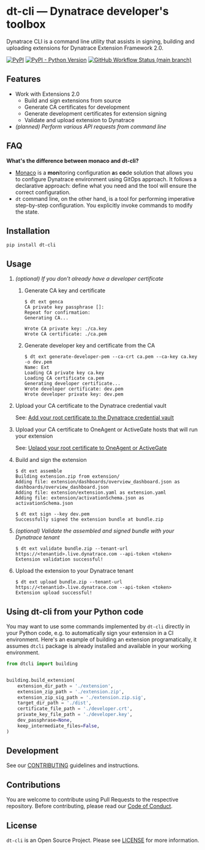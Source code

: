 # dt-cli — Dynatrace developer's toolbox

Dynatrace CLI is a command line utility that assists in signing, building and uploading
extensions for Dynatrace Extension Framework 2.0.

<p>
  <a href="https://pypi.org/project/dt-cli/"><img alt="PyPI" src="https://img.shields.io/pypi/v/dt-cli?color=blue&logo=python&logoColor=white"></a>
  <a href="https://pypi.org/project/dt-cli/"><img alt="PyPI - Python Version" src="https://img.shields.io/pypi/pyversions/dt-cli?logo=python&logoColor=white"></a>
  <a href="https://github.com/dynatrace-oss/dt-cli/actions/workflows/test.yml"><img alt="GitHub Workflow Status (main branch)" src="https://img.shields.io/github/actions/workflow/status/dynatrace-oss/dt-cli/test.yml?branch=main&logo=github"></a>
</p>

## Features

* Work with Extensions 2.0
  * Build and sign extensions from source
  * Generate CA certificates for development
  * Generate development certificates for extension signing
  * Validate and upload extension to Dynatrace
* *(planned) Perform various API requests from command line*

## FAQ

**What's the difference between monaco and dt-cli?**

* [Monaco](https://github.com/Dynatrace/dynatrace-configuration-as-code) is a **mon**itoring configuration **a**s **co**de solution that allows you to configure Dynatrace environment using GitOps approach. It follows a declarative approach: define what you need and the tool will ensure the correct configuration.
* `dt` command line, on the other hand, is a tool for performing imperative step-by-step configuration. You explicitly invoke commands to modify the state.

## Installation

```shell
pip install dt-cli
```

## Usage

1. *(optional) If you don't already have a developer certificate*
           
   1. Generate CA key and certificate

      ```shell
      $ dt ext genca
      CA private key passphrase []: 
      Repeat for confirmation: 
      Generating CA...

      Wrote CA private key: ./ca.key
      Wrote CA certificate: ./ca.pem
      ```

   1. Generate developer key and certificate from the CA

      ```shell
      $ dt ext generate-developer-pem --ca-crt ca.pem --ca-key ca.key -o dev.pem
      Name: Ext
      Loading CA private key ca.key
      Loading CA certificate ca.pem
      Generating developer certificate...
      Wrote developer certificate: dev.pem
      Wrote developer private key: dev.pem
      ```

1. Upload your CA certificate to the Dynatrace credential vault

   See: [Add your root certificate to the Dynatrace credential vault](https://www.dynatrace.com/support/help/extend-dynatrace/extensions20/sign-extension/#add-your-root-certificate-to-the-dynatrace-credential-vault)

1. Upload your CA certificate to OneAgent or ActiveGate hosts that will run your extension

   See: [Uplaod your root certificate to OneAgent or ActiveGate](https://docs.dynatrace.com/docs/extend-dynatrace/extensions20/sign-extension#upload)

1. Build and sign the extension

   ```shell
   $ dt ext assemble
   Building extension.zip from extension/
   Adding file: extension/dashboards/overview_dashboard.json as dashboards/overview_dashboard.json
   Adding file: extension/extension.yaml as extension.yaml
   Adding file: extension/activationSchema.json as activationSchema.json

   $ dt ext sign --key dev.pem
   Successfully signed the extension bundle at bundle.zip
   ```

1. *(optional) Validate the assembled and signed bundle with your Dynatrace tenant*

   ```shell
   $ dt ext validate bundle.zip --tenant-url https://<tenantid>.live.dynatrace.com --api-token <token>
   Extension validation successful!
   ```

1. Upload the extension to your Dynatrace tenant

   ```shell
   $ dt ext upload bundle.zip --tenant-url https://<tenantid>.live.dynatrace.com --api-token <token>
   Extension upload successful!
   ```

## Using dt-cli from your Python code

You may want to use some commands implemented by `dt-cli` directly in your Python code, e.g. to automatically sign your extension in a CI environment.
Here's an example of building an extension programatically, it assumes `dtcli` package is already installed and available in your working environment.


```python
from dtcli import building


building.build_extension(
    extension_dir_path = './extension',
    extension_zip_path = './extension.zip',
    extension_zip_sig_path = './extension.zip.sig',
    target_dir_path = './dist',
    certificate_file_path = './developer.crt',
    private_key_file_path = './developer.key',
    dev_passphrase=None,
    keep_intermediate_files=False,
)
```

## Development

See our [CONTRIBUTING](CONTRIBUTING.md) guidelines and instructions.

## Contributions

You are welcome to contribute using Pull Requests to the respective
repository. Before contributing, please read our
[Code of Conduct](https://github.com/dynatrace-oss/dt-cli/blob/main/CODE_OF_CONDUCT.md).

## License

`dt-cli` is an Open Source Project. Please see
[LICENSE](https://github.com/dynatrace-oss/dt-cli/blob/main/LICENSE) for more information.